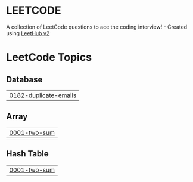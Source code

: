 # LEETCODE
A collection of LeetCode questions to ace the coding interview! - Created using [LeetHub v2](https://github.com/arunbhardwaj/LeetHub-2.0)

<!---LeetCode Topics Start-->
# LeetCode Topics
## Database
|  |
| ------- |
| [0182-duplicate-emails](https://github.com/theproblemsolver1/LEETCODE/tree/master/0182-duplicate-emails) |
## Array
|  |
| ------- |
| [0001-two-sum](https://github.com/theproblemsolver1/LEETCODE/tree/master/0001-two-sum) |
## Hash Table
|  |
| ------- |
| [0001-two-sum](https://github.com/theproblemsolver1/LEETCODE/tree/master/0001-two-sum) |
<!---LeetCode Topics End-->